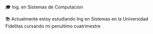 🎓 Ing. en Sistemas de Computacion

📚 Actualmente estoy estudiando Ing en Sistemas en la Universidad Fidelitas cursando mi penultimo cuatrimestre

